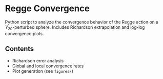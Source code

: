 # Regge Convergence

Python script to analyze the convergence behavior of the Regge action on a $Y_{20}$-perturbed sphere. Includes Richardson extrapolation and log-log convergence plots.

## Contents
- Richardson error analysis
- Global and local convergence rates
- Plot generation (see `figures/`)
